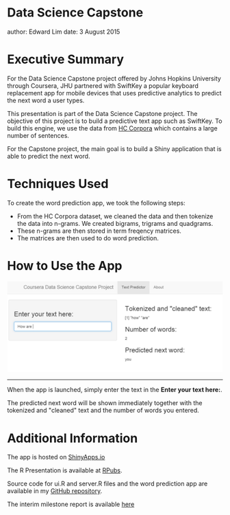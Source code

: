 Data Science Capstone
========================================================
author: Edward Lim
date: 3 August 2015

Executive Summary
========================================================

For the Data Science Capstone project offered by Johns Hopkins University through Coursera, JHU partnered with SwiftKey a popular keyboard replacement app for mobile devices that uses predictive analytics to predict the next word a user types.

This presentation is part of the Data Science Capstone project. The objective of this project is to build a predictive text app such as SwiftKey. To build this engine, we use the data from [HC Corpora](http://www.corpora.heliohost.org) which contains a large number of sentences. 

For the Capstone project, the main goal is to build a Shiny application that is able to predict the next word.

Techniques Used
========================================================
To create the word prediction app, we took the following steps:

- From the HC Corpora dataset, we cleaned the data and then tokenize the data into n-grams. We created bigrams, trigrams and quadgrams.
- These n-grams are then stored in term freqency matrices.
- The matrices are then used to do word prediction.

How to Use the App
========================================================
![Word Prediction app](word_predictor.png)
***
When the app is launched, simply enter the text in the **Enter your text here:**. 

The predicted next word will be shown immediately together with the tokenized and "cleaned" text and the number of words you entered.


Additional Information
========================================================

The app is hosted on [ShinyApps.io](https://edwardlim.shinyapps.io/Coursera-DataScienceCapstone)

The R Presentation is available at [RPubs](http://rpubs.com/EdwardLim/CapstoneFinalPresentation).

Source code for ui.R and server.R files and the word prediction app are available in my [GitHub repository](https://github.com/EdwardLim/Coursera-DataScienceCapstone).

The interim milestone report is available [here](http://rpubs.com/EdwardLim/CapstoneMilestoneReport)

